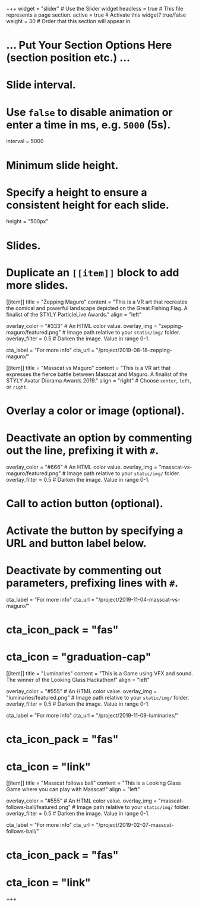 +++
widget = "slider"  # Use the Slider widget
headless = true  # This file represents a page section.
active = true  # Activate this widget? true/false
weight = 30  # Order that this section will appear in.

# ... Put Your Section Options Here (section position etc.) ...

# Slide interval.
# Use `false` to disable animation or enter a time in ms, e.g. `5000` (5s).
interval = 5000

# Minimum slide height.
# Specify a height to ensure a consistent height for each slide.
height = "500px"

# Slides.
# Duplicate an `[[item]]` block to add more slides.

[[item]]
  title = "Zepping Maguro"
  content = "This is a VR art that recreates the comical and powerful landscape depicted on the Great Fishing Flag. A finalist of the STYLY ParticleLive Awards."
  align = "left"

  overlay_color = "#333"  # An HTML color value.
  overlay_img = "zepping-maguro/featured.png"  # Image path relative to your `static/img/` folder.
  overlay_filter = 0.5  # Darken the image. Value in range 0-1.

  cta_label = "For more info"
  cta_url = "/project/2019-08-18-zepping-maguro/"

[[item]]
  title = "Masscat vs Maguro"
  content = "This is a VR art that expresses the fierce battle between Masscat and Maguro. A finalist of the STYLY Avatar Diorama Awards 2019."
  align = "right"  # Choose `center`, `left`, or `right`.

  # Overlay a color or image (optional).
  #   Deactivate an option by commenting out the line, prefixing it with `#`.
  overlay_color = "#666"  # An HTML color value.
  overlay_img = "masscat-vs-maguro/featured.png"  # Image path relative to your `static/img/` folder.
  overlay_filter = 0.5  # Darken the image. Value in range 0-1.

  # Call to action button (optional).
  #   Activate the button by specifying a URL and button label below.
  #   Deactivate by commenting out parameters, prefixing lines with `#`.

  cta_label = "For more info"
  cta_url = "/project/2019-11-04-masscat-vs-maguro/"
  # cta_icon_pack = "fas"
  # cta_icon = "graduation-cap"

[[item]]
  title = "Luminaries"
  content = "This is a Game using VFX and sound. The winner of the Looking Glass Hackathon!"
  align = "left"

  overlay_color = "#555"  # An HTML color value.
  overlay_img = "luminaries/featured.png"  # Image path relative to your `static/img/` folder.
  overlay_filter = 0.5  # Darken the image. Value in range 0-1.

  cta_label = "For more info"
  cta_url = "/project/2019-11-09-luminaries/"
  # cta_icon_pack = "fas"
  # cta_icon = "link"

[[item]]
  title = "Masscat follows ball"
  content = "This is a Looking Glass Game where you can play with Masscat!"
  align = "left"

  overlay_color = "#555"  # An HTML color value.
  overlay_img = "masscat-follows-ball/featured.png"  # Image path relative to your `static/img/` folder.
  overlay_filter = 0.5  # Darken the image. Value in range 0-1.

  cta_label = "For more info"
  cta_url = "/project/2019-02-07-masscat-follows-ball/"
  # cta_icon_pack = "fas"
  # cta_icon = "link"

+++
